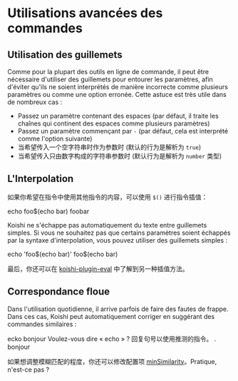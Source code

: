 # Utilisations avancées des commandes

## Utilisation des guillemets

Comme pour la plupart des outils en ligne de commande, il peut être nécessaire d'utiliser des guillemets pour entourer les paramètres, afin d'éviter qu'ils ne soient interprétés de manière incorrecte comme plusieurs paramètres ou comme une option erronée. Cette astuce est très utile dans de nombreux cas :

- Passez un paramètre contenant des espaces (par défaut, il traite les chaînes qui continent des espaces comme plusieurs paramètres)
- Passez un paramètre commençant par `-` (par défaut, cela est interprété comme l'option suivante)
- 当希望传入一个空字符串时作为参数时 (默认的行为是解析为 `true`)
- 当希望传入只由数字构成的字符串参数时 (默认行为是解析为 `number` 类型)

## L'Interpolation

如果你希望在指令中使用其他指令的内容，可以使用 `$()` 进行指令插值：

<chat-panel>
<chat-message nickname="Alice">echo foo$(echo bar)</chat-message>
<chat-message nickname="Koishi">foobar</chat-message>
</chat-panel>

Koishi ne s'échappe pas automatiquement du texte entre guillemets simples. Si vous ne souhaitez pas que certains paramètres soient échappés par la syntaxe d'interpolation, vous pouvez utiliser des guillemets simples :

<chat-panel>
<chat-message nickname="Alice">echo 'foo$(echo bar)'</chat-message>
<chat-message nickname="Koishi">foo$(echo bar)</chat-message>
</chat-panel>

最后，你还可以在 [koishi-plugin-eval](https://eval.koishi.chat) 中了解到另一种插值方法。

## Correspondance floue

Dans l'utilisation quotidienne, il arrive parfois de faire des fautes de frappe. Dans ces cas, Koishi peut automatiquement corriger en suggérant des commandes similaires :

<chat-panel>
<chat-message nickname="Alice">ecko bonjour</chat-message>
<chat-message nickname="Koishi">Voulez-vous dire « echo » ? 回复句号以使用推测的指令。</chat-message>
<chat-message nickname="Alice">.</chat-message>
<chat-message nickname="Koishi">bonjour</chat-message>
</chat-panel>

如果想调整模糊匹配的程度，你还可以修改配置项 [minSimilarity](../../api/core/app.md#options-minsimilarity)。Pratique, n'est-ce pas ?
